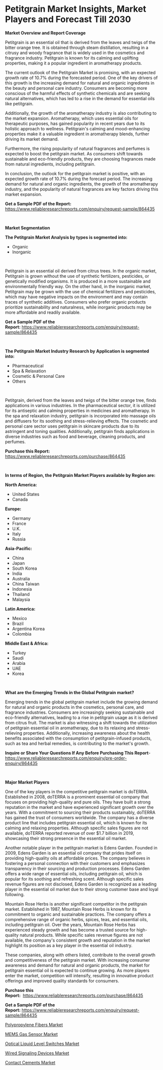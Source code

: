 <p><h1>Petitgrain Market Insights, Market Players and Forecast Till 2030</h1></p><p><strong>Market Overview and Report Coverage</strong></p>
<p><p>Petitgrain is an essential oil that is derived from the leaves and twigs of the bitter orange tree. It is obtained through steam distillation, resulting in a citrusy and woody fragrance that is widely used in the cosmetics and fragrance industry. Petitgrain is known for its calming and uplifting properties, making it a popular ingredient in aromatherapy products.</p><p>The current outlook of the Petitgrain Market is promising, with an expected growth rate of 10.7% during the forecasted period. One of the key drivers of this growth is the increasing demand for natural and organic ingredients in the beauty and personal care industry. Consumers are becoming more conscious of the harmful effects of synthetic chemicals and are seeking natural alternatives, which has led to a rise in the demand for essential oils like petitgrain.</p><p>Additionally, the growth of the aromatherapy industry is also contributing to the market expansion. Aromatherapy, which uses essential oils for therapeutic purposes, has gained popularity in recent years due to its holistic approach to wellness. Petitgrain's calming and mood-enhancing properties make it a valuable ingredient in aromatherapy blends, further driving its market demand.</p><p>Furthermore, the rising popularity of natural fragrances and perfumes is expected to boost the petitgrain market. As consumers shift towards sustainable and eco-friendly products, they are choosing fragrances made from natural ingredients, including petitgrain.</p><p>In conclusion, the outlook for the petitgrain market is positive, with an expected growth rate of 10.7% during the forecast period. The increasing demand for natural and organic ingredients, the growth of the aromatherapy industry, and the popularity of natural fragrances are key factors driving this market expansion.</p></p>
<p><strong>Get a Sample PDF of the Report:</strong> <a href="https://www.reliableresearchreports.com/enquiry/request-sample/864435">https://www.reliableresearchreports.com/enquiry/request-sample/864435</a></p>
<p>&nbsp;</p>
<p><strong>Market Segmentation</strong></p>
<p><strong>The Petitgrain Market Analysis by types is segmented into:</strong></p>
<p><ul><li>Organic</li><li>Inorganic</li></ul></p>
<p>&nbsp;</p>
<p><p>Petitgrain is an essential oil derived from citrus trees. In the organic market, Petitgrain is grown without the use of synthetic fertilizers, pesticides, or genetically modified organisms. It is produced in a more sustainable and environmentally friendly way. On the other hand, in the inorganic market, Petitgrain may be grown with the use of chemical fertilizers and pesticides, which may have negative impacts on the environment and may contain traces of synthetic additives. Consumers who prefer organic products prioritize sustainability and naturalness, while inorganic products may be more affordable and readily available.</p></p>
<p><strong>Get a Sample PDF of the Report:</strong>&nbsp;<a href="https://www.reliableresearchreports.com/enquiry/request-sample/864435">https://www.reliableresearchreports.com/enquiry/request-sample/864435</a></p>
<p>&nbsp;</p>
<p><strong>The Petitgrain Market Industry Research by Application is segmented into:</strong></p>
<p><ul><li>Pharmaceutical</li><li>Spa & Relaxation</li><li>Cosmetic & Personal Care</li><li>Others</li></ul></p>
<p>&nbsp;</p>
<p><p>Petitgrain, derived from the leaves and twigs of the bitter orange tree, finds applications in various industries. In the pharmaceutical sector, it is utilized for its antiseptic and calming properties in medicines and aromatherapy. In the spa and relaxation industry, petitgrain is incorporated into massage oils and diffusers for its soothing and stress-relieving effects. The cosmetic and personal care sector uses petitgrain in skincare products due to its astringent and toning qualities. Additionally, petitgrain finds applications in diverse industries such as food and beverage, cleaning products, and perfumes.</p></p>
<p><strong>Purchase this Report:</strong>&nbsp; <a href="https://www.reliableresearchreports.com/purchase/864435">https://www.reliableresearchreports.com/purchase/864435</a></p>
<p>&nbsp;</p>
<p><strong>In terms of Region, the Petitgrain Market Players available by Region are:</strong></p>
<p>
    <p> <strong> North America: </strong>
        <ul>
            <li>United States</li>
            <li>Canada</li>
        </ul>
        </p> 
    <p> <strong> Europe: </strong>
        <ul>
            <li>Germany</li>
            <li>France</li>
            <li>U.K.</li>
            <li>Italy</li>
            <li>Russia</li>
        </ul>
        </p> 
    <p> <strong> Asia-Pacific: </strong>
        <ul>
            <li>China</li>
            <li>Japan</li>
            <li>South Korea</li>
            <li>India</li>
            <li>Australia</li>
            <li>China Taiwan</li>
            <li>Indonesia</li>
            <li>Thailand</li>
            <li>Malaysia</li>
        </ul>
        </p> 
    <p> <strong> Latin America: </strong>
        <ul>
            <li>Mexico</li>
            <li>Brazil</li>
            <li>Argentina Korea</li>
            <li>Colombia</li>
        </ul>
        </p> 
    <p> <strong> Middle East & Africa: </strong>
        <ul>
            <li>Turkey</li>
            <li>Saudi</li>
            <li>Arabia</li>
            <li>UAE</li>
            <li>Korea</li>
        </ul>
    </p>
    </p>
<p>&nbsp;</p>
<p><strong>What are the Emerging Trends in the Global Petitgrain market?</strong></p>
<p><p>Emerging trends in the global petitgrain market include the growing demand for natural and organic products in the cosmetics, personal care, and fragrance industries. Consumers are increasingly seeking sustainable and eco-friendly alternatives, leading to a rise in petitgrain usage as it is derived from citrus fruit. The market is also witnessing a shift towards the utilization of petitgrain essential oil in aromatherapy, due to its relaxing and stress-relieving properties. Additionally, increasing awareness about the health benefits associated with the consumption of petitgrain-infused products, such as tea and herbal remedies, is contributing to the market's growth.</p></p>
<p><strong>Inquire or Share Your Questions If Any Before Purchasing This Report</strong>- <a href="https://www.reliableresearchreports.com/enquiry/pre-order-enquiry/864435">https://www.reliableresearchreports.com/enquiry/pre-order-enquiry/864435</a></p>
<p>&nbsp;</p>
<p><strong>Major Market Players</strong></p>
<p><p>One of the key players in the competitive petitgrain market is doTERRA. Established in 2008, doTERRA is a prominent essential oil company that focuses on providing high-quality and pure oils. They have built a strong reputation in the market and have experienced significant growth over the years. With a commitment to sourcing their products sustainably, doTERRA has gained the trust of consumers worldwide. The company has a diverse product line that includes petitgrain essential oil, which is known for its calming and relaxing properties. Although specific sales figures are not available, doTERRA reported revenue of over $1.7 billion in 2019, showcasing their strong presence in the essential oil market.</p><p>Another notable player in the petitgrain market is Edens Garden. Founded in 2009, Edens Garden is an essential oil company that prides itself on providing high-quality oils at affordable prices. The company believes in fostering a personal connection with their customers and emphasizes transparency in their sourcing and production processes. Edens Garden offers a wide range of essential oils, including petitgrain oil, which is popular for its soothing and refreshing scent. Although specific sales revenue figures are not disclosed, Edens Garden is recognized as a leading player in the essential oil market due to their strong customer base and loyal following.</p><p>Mountain Rose Herbs is another significant competitor in the petitgrain market. Established in 1987, Mountain Rose Herbs is known for its commitment to organic and sustainable practices. The company offers a comprehensive range of organic herbs, spices, teas, and essential oils, including petitgrain oil. Over the years, Mountain Rose Herbs has experienced steady growth and has become a trusted source for high-quality natural products. While specific sales revenue figures are not available, the company's consistent growth and reputation in the market highlight its position as a key player in the essential oil industry.</p><p>These companies, along with others listed, contribute to the overall growth and competitiveness of the petitgrain market. With increasing consumer awareness and demand for natural and organic products, the market for petitgrain essential oil is expected to continue growing. As more players enter the market, competition will intensify, resulting in innovative product offerings and improved quality standards for consumers.</p></p>
<p><strong>Purchase this Report:</strong>&nbsp;&nbsp;<a href="https://www.reliableresearchreports.com/purchase/864435">https://www.reliableresearchreports.com/purchase/864435</a></p>
<p></p>
<p><strong>Get a Sample PDF of the Report:</strong>&nbsp;<a href="https://www.reliableresearchreports.com/enquiry/request-sample/864435">https://www.reliableresearchreports.com/enquiry/request-sample/864435</a></p>
<p><p><a href="https://github.com/amonskiyk/Market-Research-Report-List-1/blob/main/polypropylene-fibers-market.md">Polypropylene Fibers Market</a></p><p><a href="https://medium.com/@ewellklocko/mems-gas-sensor-market-insights-into-market-cagr-market-trends-and-growth-strategies-08924fecdb32">MEMS Gas Sensor Market</a></p><p><a href="https://medium.com/@orlohagenes/optical-liquid-level-switches-market-trends-forecast-and-competitive-analysis-to-2030-8b0004385ece">Optical Liquid Level Switches Market</a></p><p><a href="https://medium.com/@candiceveum/wired-signaling-devices-market-analysis-and-sze-forecasted-for-period-from-2023-to-2030-afd52cb9d047">Wired Signaling Devices Market</a></p><p><a href="https://github.com/JameTravis/Market-Research-Report-List-2/blob/main/contact-cements-market.md">Contact Cements Market</a></p></p>